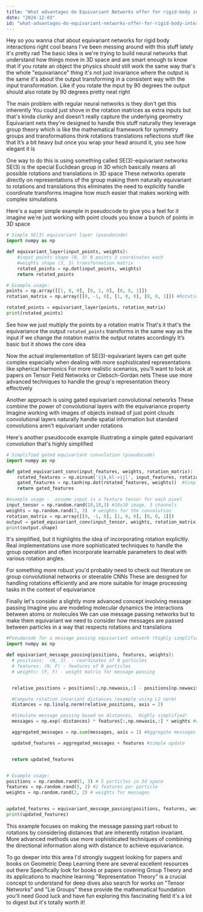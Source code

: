 ```yaml
---
title: "What advantages do Equivariant Networks offer for rigid-body interactions?"
date: "2024-12-03"
id: "what-advantages-do-equivariant-networks-offer-for-rigid-body-interactions"
---
```


Hey so you wanna chat about equivariant networks for rigid body interactions right cool beans  I've been messing around with this stuff lately it's pretty rad  The basic idea is we're trying to build neural networks that understand how things move in 3D space and are smart enough to know that if you rotate an object the physics should still work the same way that's the whole "equivariance" thing  it's not just invariance where the output is the same it's about the output transforming in a consistent way with the input transformation.  Like if you rotate the input by 90 degrees the output should also rotate by 90 degrees  pretty neat right

The main problem with regular neural networks is they don't get this inherently  You could just shove in the rotation matrices as extra inputs but that's kinda clunky and doesn't really capture the underlying geometry  Equivariant nets  they're designed to handle this stuff naturally  they leverage group theory which is like the mathematical framework for symmetry groups and transformations think rotations translations reflections  stuff like that  It’s a bit heavy but once you wrap your head around it, you see how elegant it is

One way to do this is using something called  SE(3)-equivariant networks  SE(3) is the special Euclidean group in 3D which basically means all possible rotations and translations in 3D space   These networks operate directly on representations of the group making them naturally equivariant to rotations and translations  this eliminates the need to explicitly handle coordinate transforms  imagine how much easier that makes working with complex simulations


Here's a super simple example in pseudocode to give you a feel for it imagine we're just working with point clouds you know a bunch of points in 3D space


```python
# Simple SE(3) equivariant layer (pseudocode)
import numpy as np

def equivariant_layer(input_points, weights):
    #input points shape (N, 3) N points 3 coordinates each
    #weights shape (3, 3) transformation matrix
    rotated_points = np.dot(input_points, weights)
    return rotated_points

# Example usage:
points = np.array([[1, 0, 0], [0, 1, 0], [0, 0, 1]])
rotation_matrix = np.array([[0, -1, 0], [1, 0, 0], [0, 0, 1]]) #Rotation around z-axis 90 degrees

rotated_points = equivariant_layer(points, rotation_matrix)
print(rotated_points)
```

See how we just multiply the points by a rotation matrix  That's it  that's the equivariance  the output  `rotated_points` transforms in the same way as the input  if we change the rotation matrix the output rotates accordingly  It’s basic but it shows the core idea


Now the actual implementation of SE(3)-equivariant layers can get quite complex especially when dealing with more sophisticated representations like spherical harmonics  For more realistic scenarios,  you'll want to look at papers on  Tensor Field Networks or Clebsch-Gordan nets  These use more advanced techniques to handle the group's representation theory effectively


Another approach is using  gated equivariant convolutional networks  These combine the power of convolutional layers with the equivariance property  Imagine working with images of objects instead of just point clouds  convolutional layers naturally handle spatial information but standard convolutions aren't equivariant under rotations


Here's another pseudocode example illustrating a simple gated equivariant convolution that's highly simplified


```python
# Simplified gated equivariant convolution (pseudocode)
import numpy as np

def gated_equivariant_conv(input_features, weights, rotation_matrix):
    rotated_features = np.einsum('ijk,kl->ijl', input_features, rotation_matrix) #Assuming input features are tensors
    gated_features = np.tanh(np.dot(rotated_features, weights))  #Simple gating
    return gated_features

#example usage -  assume input is a feature tensor for each pixel
input_tensor = np.random.rand(10,10,3) #10x10 image, 3 channels
weights = np.random.rand(3, 3)  # weights for the convolution
rotation_matrix = np.array([[0, -1, 0], [1, 0, 0], [0, 0, 1]])
output = gated_equivariant_conv(input_tensor, weights, rotation_matrix)
print(output.shape)

```

It's simplified, but it highlights the idea of incorporating rotation explicitly.  Real implementations use more sophisticated techniques to handle the group operation and often incorporate learnable parameters to deal with various rotation angles.


For something more robust you'd probably need to check out literature on group convolutional networks or steerable CNNs  These are designed for handling rotations efficiently and are more suitable for image processing tasks in the context of equivariance

Finally let's consider a slightly more advanced concept involving message passing  Imagine you are modeling molecular dynamics the interactions between atoms or molecules  We can use message passing networks  but to make them equivariant we need to consider how messages are passed between particles in a way that respects rotations and translations


```python
#Pseudocode for a message passing equivariant network (highly simplified)
import numpy as np

def equivariant_message_passing(positions, features, weights):
  # positions:  (N, 3)  - coordinates of N particles
  # features: (N, F) - features of N particles
  # weights: (F, F) - weight matrix for message passing


  relative_positions = positions[:,np.newaxis,:] - positions[np.newaxis,:,:] #All pairwise differences

  #Compute rotation invariant distances (example using L2 norm)
  distances = np.linalg.norm(relative_positions, axis = 2) 

  #Simulate message passing based on distances,  Highly simplified!
  messages = np.exp(-distances) * features[:,np.newaxis,:] * weights #weighted features based on distances

  aggregated_messages = np.sum(messages, axis = 1) #Aggregate messages from all neighbours

  updated_features = aggregated_messages + features #simple update


  return updated_features


# Example usage:
positions = np.random.rand(5, 3) # 5 particles in 3d space
features = np.random.rand(5, 2) #2 features per particle
weights = np.random.rand(2, 2) # weights for messages


updated_features = equivariant_message_passing(positions, features, weights)
print(updated_features)
```


This example focuses on making the message passing part robust to rotations by considering distances that are inherently rotation invariant. More advanced methods use more sophisticated techniques of combining the directional information along with distance to achieve equivariance.


To go deeper into this area  I'd strongly suggest looking for papers and books on Geometric Deep Learning  there are several excellent resources out there   Specifically look for  books or papers  covering  Group Theory and its applications to machine learning  "Representation Theory" is a crucial concept to understand for deep dives  also search for works on  "Tensor Networks"  and  "Lie Groups" these provide the mathematical foundation  you'll need  Good luck and have fun exploring this fascinating field  it's a lot to digest  but it's totally worth it!
